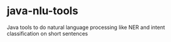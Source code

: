 # java-nlu-tools
Java tools to do natural language processing like NER and intent classification on short sentences
